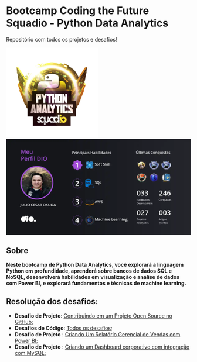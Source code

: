 # Bootcamp Coding the Future Squadio - Python Data Analytics
Repositório com todos os projetos e desafios!

<a href="https://www.dio.me/bootcamp/bootcamp-squadio">
  <img src="images\logo.webp" align='center' alt="drawing" width="250" heigth="250"/>
</a>
<a href="https://www.dio.me/users/julio_okuda">
  <img src="images\julio_okuda.png" align='center' alt="drawing" width="550" heigth="250"/>
</a>

## Sobre

**Neste bootcamp de Python Data Analytics, você explorará a linguagem Python em profundidade, aprenderá sobre bancos de dados SQL e NoSQL, desenvolverá habilidades em visualização e análise de dados com Power BI, e explorará fundamentos e técnicas de machine learning.**

## Resolução dos desafios:

* **Desafio de Projeto**: [Contribuindo em um Projeto Open Source no GitHub](https://github.com/Jcnok/bootcamp-Coding-The-Future-Squadio-Python-Data-Analytics/blob/main/DP1/README.md#desafio-contribuindo-em-um-projeto-open-source-no-github);
* **Desafios de Código**: [Todos os desafios](https://github.com/Jcnok/bootcamp-Coding-The-Future-Squadio-Python-Data-Analytics/tree/main/DCs#resolu%C3%A7%C3%A3o-dos-desafios-de-c%C3%B3digo-python);
* **Desafio de Projeto** : [Criando Um Relatório Gerencial de Vendas com Power BI](https://github.com/Jcnok/bootcamp-Coding-The-Future-Squadio-Python-Data-Analytics/tree/main/DP2#desafio-criando-um-relat%C3%B3rio-gerencial-de-vendas-com-power-bi);
* **Desafio de Projeto** : [Criando um Dashboard corporativo com integração com MySQL](https://github.com/Jcnok/bootcamp-Coding-The-Future-Squadio-Python-Data-Analytics/tree/main/DP3#desafio--projeto-de-integra%C3%A7%C3%A3o-de-dados-com-power-bi);

